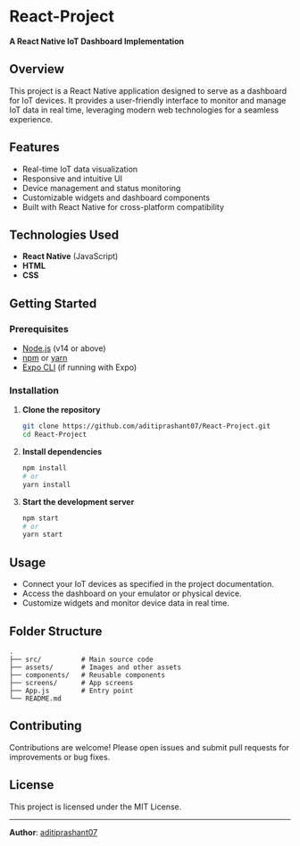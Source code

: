 # React-Project

**A React Native IoT Dashboard Implementation**

## Overview

This project is a React Native application designed to serve as a dashboard for IoT devices. It provides a user-friendly interface to monitor and manage IoT data in real time, leveraging modern web technologies for a seamless experience.

## Features

- Real-time IoT data visualization
- Responsive and intuitive UI
- Device management and status monitoring
- Customizable widgets and dashboard components
- Built with React Native for cross-platform compatibility

## Technologies Used

- **React Native** (JavaScript)
- **HTML**
- **CSS**

## Getting Started

### Prerequisites

- [Node.js](https://nodejs.org/) (v14 or above)
- [npm](https://www.npmjs.com/) or [yarn](https://yarnpkg.com/)
- [Expo CLI](https://docs.expo.dev/get-started/installation/) (if running with Expo)

### Installation

1. **Clone the repository**
   ```bash
   git clone https://github.com/aditiprashant07/React-Project.git
   cd React-Project
   ```

2. **Install dependencies**
   ```bash
   npm install
   # or
   yarn install
   ```

3. **Start the development server**
   ```bash
   npm start
   # or
   yarn start
   ```

## Usage

- Connect your IoT devices as specified in the project documentation.
- Access the dashboard on your emulator or physical device.
- Customize widgets and monitor device data in real time.

## Folder Structure

```
.
├── src/          # Main source code
├── assets/       # Images and other assets
├── components/   # Reusable components
├── screens/      # App screens
├── App.js        # Entry point
└── README.md
```

## Contributing

Contributions are welcome! Please open issues and submit pull requests for improvements or bug fixes.

## License

This project is licensed under the MIT License.

---

**Author**: [aditiprashant07](https://github.com/aditiprashant07)

